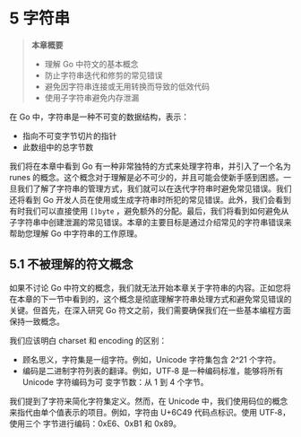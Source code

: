 # 5 字符串

> **本章概要**
> * 理解 Go 中符文的基本概念
> * 防止字符串迭代和修剪的常见错误 
> * 避免因字符串连接或无用转换而导致的低效代码 
> * 使用子字符串避免内存泄漏

在 Go 中，字符串是一种不可变的数据结构，表示：

* 指向不可变字节切片的指针 
* 此数组中的总字节数

我们将在本章中看到 Go 有一种非常独特的方式来处理字符串，并引入了一个名为  runes 的概念。这个概念对于理解是必不可少的，并且可能会使新手感到困惑。一旦我们了解了字符串的管理方式，我们就可以在迭代字符串时避免常见错误。我们还将看到 Go 开发人员在使用或生成字符串时所犯的常见错误。此外，我们会看到有时我们可以直接使用 `[]byte` ，避免额外的分配。最后，我们将看到如何避免从子字符串中创建泄漏的常见错误。本章的主要目标是通过介绍常见的字符串错误来帮助您理解 Go 中字符串的工作原理。

## 5.1 不被理解的符文概念

如果不讨论 Go 中符文的概念，我们就无法开始本章关于字符串的内容。正如您将在本章的下一节中看到的，这个概念是彻底理解字符串处理方式和避免常见错误的关键。但首先，在深入研究 Go 符文之前，我们需要确保我们在一些基本编程方面保持一致概念。

我们应该明白 charset 和 encoding 的区别：

* 顾名思义，字符集是一组字符。例如，Unicode 字符集包含 2^21 个字符。
* 编码是二进制字符列表的翻译。例如，UTF‑8 是一种编码标准，能够将所有 Unicode 字符编码为可 变字节数：从 1 到 4 个字节。

我们提到了字符来简化字符集定义。然而，在 Unicode 中，我们使用码位的概念 来指代由单个值表示的项目。例如，字符由 U+6C49 代码点标识。使用 UTF‑8，使用三个 字节进行编码：0xE6、0xB1 和 0x89。